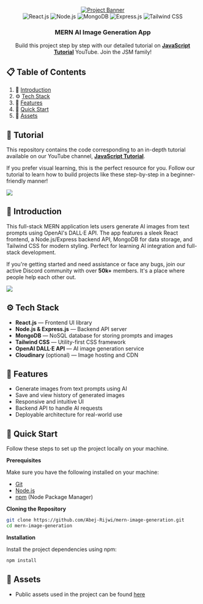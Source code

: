 <div align="center">
  <br />
    <a href="https://youtu.be/XFkEXapboGo" target="_blank">
      <img src="https://i.ibb.co/p0f27C2/Thumbnail-9.png" alt="Project Banner" />
    </a>
  <br />
  
  <div>
    <img src="https://img.shields.io/badge/-React_JS-black?style=for-the-badge&logoColor=white&logo=react&color=61DAFB" alt="React.js" />
    <img src="https://img.shields.io/badge/-Node.js-black?style=for-the-badge&logoColor=white&logo=node.js&color=339933" alt="Node.js" />
    <img src="https://img.shields.io/badge/-MongoDB-black?style=for-the-badge&logoColor=white&logo=mongodb&color=47A248" alt="MongoDB" />
    <img src="https://img.shields.io/badge/-Express-black?style=for-the-badge&logoColor=white&logo=express&color=000000" alt="Express.js" />
    <img src="https://img.shields.io/badge/-Tailwind_CSS-black?style=for-the-badge&logoColor=white&logo=tailwindcss&color=06B6D4" alt="Tailwind CSS" />
  </div>

  <h3 align="center">MERN AI Image Generation App</h3>

 <div align="center">
     Build this project step by step with our detailed tutorial on <a href="https://www.youtube.com/@MasterJavaScript" target="_blank"><b>JavaScript Tutorial</b></a> YouTube. Join the JSM family!
    </div>
</div>

## 📋 <a name="table">Table of Contents</a>

1. 🤖 [Introduction](#introduction)
2. ⚙️ [Tech Stack](#tech-stack)
3. 🔋 [Features](#features)
4. 🤸 [Quick Start](#quick-start)
6. 🔗 [Assets](#links)

## 🚨 Tutorial

This repository contains the code corresponding to an in-depth tutorial available on our YouTube channel, <a href="https://www.youtube.com/@MasterJavaScript" target="_blank"><b>JavaScript Tutorial</b></a>.

If you prefer visual learning, this is the perfect resource for you. Follow our tutorial to learn how to build projects like these step-by-step in a beginner-friendly manner!

<a href="https://youtu.be/XFkEXapboGo" target="_blank"><img src="https://github.com/sujatagunale/EasyRead/assets/151519281/1736fca5-a031-4854-8c09-bc110e3bc16d" /></a>

## <a name="introduction">🤖 Introduction</a>

This full-stack MERN application lets users generate AI images from text prompts using OpenAI's DALL·E API. The app features a sleek React frontend, a Node.js/Express backend API, MongoDB for data storage, and Tailwind CSS for modern styling. Perfect for learning AI integration and full-stack development.

If you're getting started and need assistance or face any bugs, join our active Discord community with over **50k+** members. It's a place where people help each other out.

<a href="https://discord.com/invite/ZwbTTDWGF8" target="_blank"><img src="https://github.com/sujatagunale/EasyRead/assets/151519281/618f4872-1e10-42da-8213-1d69e486d02e" /></a>

## <a name="tech-stack">⚙️ Tech Stack</a>

- **React.js** — Frontend UI library  
- **Node.js & Express.js** — Backend API server  
- **MongoDB** — NoSQL database for storing prompts and images  
- **Tailwind CSS** — Utility-first CSS framework  
- **OpenAI DALL·E API** — AI image generation service  
- **Cloudinary** (optional) — Image hosting and CDN  

## <a name="features">🔋 Features</a>

- Generate images from text prompts using AI  
- Save and view history of generated images  
- Responsive and intuitive UI  
- Backend API to handle AI requests  
- Deployable architecture for real-world use  

## <a name="quick-start">🤸 Quick Start</a>

Follow these steps to set up the project locally on your machine.

**Prerequisites**

Make sure you have the following installed on your machine:

- [Git](https://git-scm.com/)
- [Node.js](https://nodejs.org/en)
- [npm](https://www.npmjs.com/) (Node Package Manager)

**Cloning the Repository**

```bash
git clone https://github.com/Abej-Rijwi/mern-image-generation.git
cd mern-image-generation

```

**Installation**

Install the project dependencies using npm:

```bash
npm install
```

## <a name="links">🔗 Assets</a>

- Public assets used in the project can be found [here](https://drive.google.com/drive/u/1/folders/1HSTrsqhy0KQP4Q7CbQ0kMuaCHEqBFVT4)
